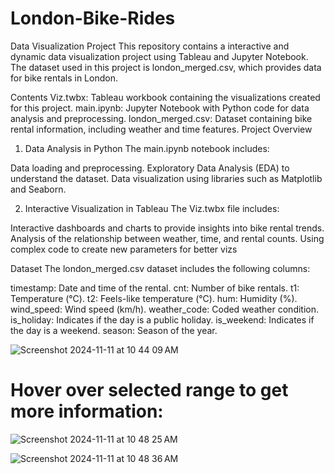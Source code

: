 # London-Bike-Rides
Data Visualization Project
This repository contains a interactive and dynamic data visualization project using Tableau and Jupyter Notebook. The dataset used in this project is london_merged.csv, which provides data for bike rentals in London.

Contents
Viz.twbx: Tableau workbook containing the visualizations created for this project.
main.ipynb: Jupyter Notebook with Python code for data analysis and preprocessing.
london_merged.csv: Dataset containing bike rental information, including weather and time features.
Project Overview
1. Data Analysis in Python
The main.ipynb notebook includes:

Data loading and preprocessing.
Exploratory Data Analysis (EDA) to understand the dataset.
Data visualization using libraries such as Matplotlib and Seaborn.

2. Interactive Visualization in Tableau
The Viz.twbx file includes:

Interactive dashboards and charts to provide insights into bike rental trends.
Analysis of the relationship between weather, time, and rental counts.
Using complex code to create new parameters for better vizs

Dataset
The london_merged.csv dataset includes the following columns:

timestamp: Date and time of the rental.
cnt: Number of bike rentals.
t1: Temperature (°C).
t2: Feels-like temperature (°C).
hum: Humidity (%).
wind_speed: Wind speed (km/h).
weather_code: Coded weather condition.
is_holiday: Indicates if the day is a public holiday.
is_weekend: Indicates if the day is a weekend.
season: Season of the year.

![Screenshot 2024-11-11 at 10 44 09 AM](https://github.com/user-attachments/assets/d397ecc7-9c91-4ae6-bc36-4dadc0062ba8)

# Hover over selected range to get more information:

![Screenshot 2024-11-11 at 10 48 25 AM](https://github.com/user-attachments/assets/82bd7fd0-1e84-4320-b1e9-44e3c109e872)

![Screenshot 2024-11-11 at 10 48 36 AM](https://github.com/user-attachments/assets/2fcbc87f-5619-42b3-8c76-c091308c8fa3)




